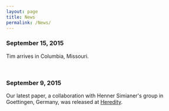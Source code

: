 ```yaml
---
layout: page
title: News
permalink: /News/
---
```




### September 15, 2015
Tim arrives in Columbia, Missouri.

<br>

### September 9, 2015
Our latest paper, a collaboration with Henner Simianer's group in Goettingen, Germany, was released at [Heredity](http://www.nature.com/hdy/journal/vaop/ncurrent/abs/hdy201581a.html).


